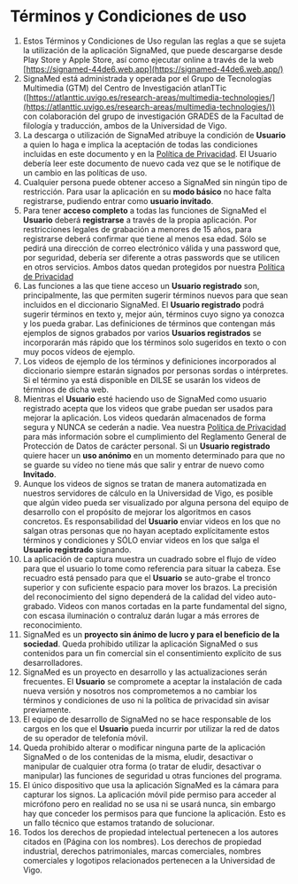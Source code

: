 # Términos y Condiciones de uso

1. Estos Términos y Condiciones de Uso regulan las reglas a que se sujeta la utilización de la aplicación SignaMed, que puede descargarse desde Play Store y Apple Store, así como ejecutar online a través de la web [https://signamed-44de6.web.app](https://signamed-44de6.web.app/)
2. SignaMed está administrada y operada por el Grupo de Tecnologías Multimedia (GTM)  del Centro de Investigación atlanTTic ([https://atlanttic.uvigo.es/research-areas/multimedia-technologies/](https://atlanttic.uvigo.es/research-areas/multimedia-technologies/)) con colaboración del grupo de investigación GRADES de la Facultad de filología y traducción, ambos de la Universidad de Vigo.
3. La descarga o utilización de SignaMed atribuye la condición de **Usuario** a quien lo haga e implica la aceptación de todas las condiciones incluidas en este documento y en la [Política de Privacidad](Poli%CC%81tica%20de%20Privacidad%2081409e15a1414ce08b2db6c904f184d9.md). El Usuario debería leer este documento de nuevo cada vez que se le notifique de un cambio en las políticas de uso.
4. Cualquier persona puede obtener acceso a SignaMed sin ningún tipo de restricción. Para usar la aplicación en su **modo básico** no hace falta registrarse, pudiendo entrar como **usuario invitado**.
5. Para tener **acceso completo** a todas las funciones de SignaMed el **Usuario** deberá **registrarse** a través de la propia aplicación.  Por restricciones legales de grabación a menores de 15 años, para registrarse deberá confirmar que tiene al menos esa edad. Sólo se pedirá una dirección de correo electrónico válida y una password que, por seguridad, debería ser diferente a otras passwords que se utilicen en otros servicios. Ambos datos quedan protegidos por nuestra [Política de Privacidad](Poli%CC%81tica%20de%20Privacidad%2081409e15a1414ce08b2db6c904f184d9.md)
6. Las funciones a las que tiene acceso un **Usuario registrado** son, principalmente, las que permiten sugerir términos nuevos para que sean incluidos en el diccionario SignaMed. El **Usuario registrado** podrá sugerir términos en texto y, mejor aún, términos cuyo signo ya conozca y los pueda grabar. Las definiciones de términos que contengan más ejemplos de signos grabados por varios **Usuarios registrados** se incorporarán más rápido que los términos solo sugeridos en texto o con muy pocos vídeos de ejemplo.
7. Los videos de ejemplo de los términos y definiciones incorporados al diccionario siempre estarán signados por personas sordas o intérpretes. Si el término ya está disponible en DILSE se usarán los videos de términos de dicha web.
8. Mientras el **Usuario** esté haciendo uso de SignaMed como usuario registrado acepta que los videos que grabe puedan ser usados para mejorar la aplicación. Los videos quedarán almacenados de forma segura y NUNCA se cederán a nadie. Vea nuestra [Política de Privacidad](Poli%CC%81tica%20de%20Privacidad%2081409e15a1414ce08b2db6c904f184d9.md) para más información sobre el cumplimiento del Reglamento General de Protección de Datos de carácter personal. Si un **Usuario registrado** quiere hacer un **uso anónimo** en un momento determinado para que no se guarde su vídeo no tiene más que salir y entrar de nuevo como **Invitado**.
9. Aunque los videos de signos se tratan de manera automatizada en nuestros servidores de cálculo en la Universidad de Vigo, es posible que algún video pueda ser visualizado por alguna persona del equipo de desarrollo con el propósito de mejorar los algoritmos en casos concretos. Es responsabilidad del **Usuario** enviar videos en los que no salgan otras personas que no hayan aceptado explícitamente estos términos y condiciones y SÓLO enviar videos en los que salga el **Usuario registrado** signando.
10. La aplicación de captura muestra un cuadrado sobre el flujo de vídeo para que el usuario lo tome como referencia para situar la cabeza. Ese recuadro está pensado para que el **Usuario** se auto-grabe el tronco superior y con suficiente espacio para mover los brazos. La precisión del reconocimiento del signo dependerá de la calidad del video auto-grabado. Videos con manos cortadas en la parte fundamental del signo, con escasa iluminación o contraluz darán lugar a más errores de reconocimiento.
11. SignaMed es un **proyecto sin ánimo de lucro y para el beneficio de la sociedad**. Queda prohibido utilizar la aplicación SignaMed o sus contenidos para un fin comercial sin el consentimiento explícito de sus desarrolladores.
12. SignaMed es un proyecto en desarrollo y las actualizaciones serán frecuentes. El **Usuario** se compromete a aceptar la instalación de cada nueva versión y nosotros nos comprometemos a no cambiar los términos y condiciones de uso ni la política de privacidad sin avisar previamente.
13. El equipo de desarrollo de SignaMed no se hace responsable de los cargos en los que el **Usuario** pueda incurrir por utilizar la red de datos de su operador de telefonía móvil.
14. Queda prohibido alterar o modificar ninguna parte de la aplicación SignaMed o de los contenidas de la misma, eludir, desactivar o manipular de cualquier otra forma (o tratar de eludir, desactivar o manipular) las funciones de seguridad u otras funciones del programa.
15. El único dispositivo que usa la aplicación SignaMed es la cámara para capturar los signos. La aplicación móvil pide permiso para acceder al micrófono pero en realidad no se usa ni se usará nunca, sin embargo hay que conceder los permisos para que funcione la aplicación. Esto es un fallo técnico que estamos tratando de solucionar.
16. Todos los derechos de propiedad intelectual pertenecen a los autores citados en (Página con los nombres). Los derechos de propiedad industrial, derechos patrimoniales, marcas comerciales, nombres comerciales y logotipos relacionados pertenecen a la Universidad de Vigo.